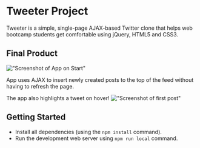 # Tweeter Project

Tweeter is a simple, single-page AJAX-based Twitter clone that helps web bootcamp students get comfortable using jQuery, HTML5 and CSS3.

## Final Product

!["Screenshot of App on Start"](https://github.com/wootang9/TweeterApp/blob/master/public/docs/On-Start-Up.png)


App uses AJAX to insert newly created posts to the top of the feed without having to refresh the page.

The app also highlights a tweet on hover!
!["Screenshot of first post"](https://github.com/wootang9/TweeterApp/blob/master/public/docs/First-Post.png?raw=true)

## Getting Started

- Install all dependencies (using the `npm install` command).
- Run the development web server using `npm run local` command.
